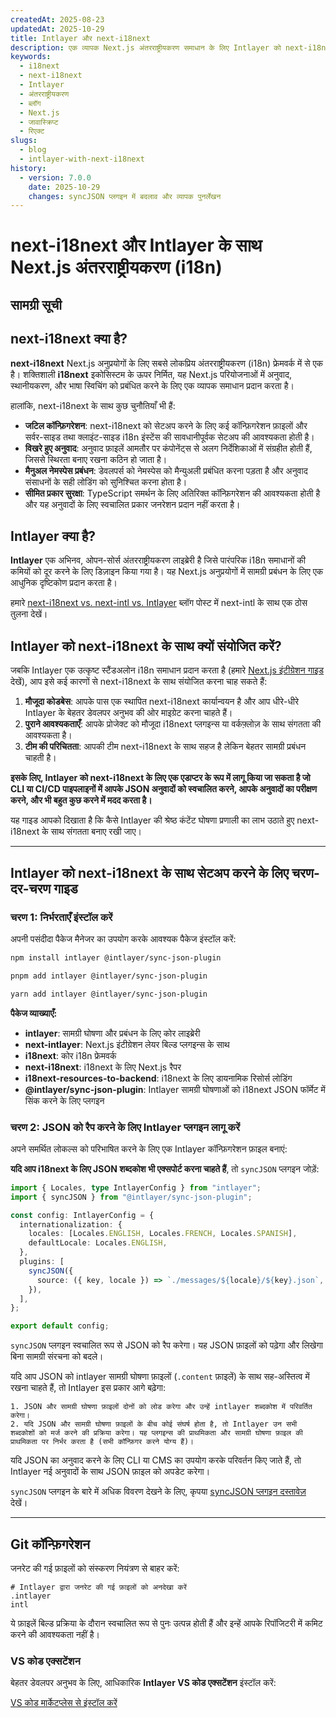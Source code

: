 ```yaml
---
createdAt: 2025-08-23
updatedAt: 2025-10-29
title: Intlayer और next-i18next
description: एक व्यापक Next.js अंतरराष्ट्रीयकरण समाधान के लिए Intlayer को next-i18next के साथ एकीकृत करें
keywords:
  - i18next
  - next-i18next
  - Intlayer
  - अंतरराष्ट्रीयकरण
  - ब्लॉग
  - Next.js
  - जावास्क्रिप्ट
  - रिएक्ट
slugs:
  - blog
  - intlayer-with-next-i18next
history:
  - version: 7.0.0
    date: 2025-10-29
    changes: syncJSON प्लगइन में बदलाव और व्यापक पुनर्लेखन
---
```


# next-i18next और Intlayer के साथ Next.js अंतरराष्ट्रीयकरण (i18n)

## सामग्री सूची

<TOC/>

## next-i18next क्या है?

**next-i18next** Next.js अनुप्रयोगों के लिए सबसे लोकप्रिय अंतरराष्ट्रीयकरण (i18n) फ्रेमवर्क में से एक है। शक्तिशाली **i18next** इकोसिस्टम के ऊपर निर्मित, यह Next.js परियोजनाओं में अनुवाद, स्थानीयकरण, और भाषा स्विचिंग को प्रबंधित करने के लिए एक व्यापक समाधान प्रदान करता है।

हालांकि, next-i18next के साथ कुछ चुनौतियाँ भी हैं:

- **जटिल कॉन्फ़िगरेशन**: next-i18next को सेटअप करने के लिए कई कॉन्फ़िगरेशन फ़ाइलों और सर्वर-साइड तथा क्लाइंट-साइड i18n इंस्टेंस की सावधानीपूर्वक सेटअप की आवश्यकता होती है।
- **विखरे हुए अनुवाद**: अनुवाद फ़ाइलें आमतौर पर कंपोनेंट्स से अलग निर्देशिकाओं में संग्रहीत होती हैं, जिससे स्थिरता बनाए रखना कठिन हो जाता है।
- **मैनुअल नेमस्पेस प्रबंधन**: डेवलपर्स को नेमस्पेस को मैन्युअली प्रबंधित करना पड़ता है और अनुवाद संसाधनों के सही लोडिंग को सुनिश्चित करना होता है।
- **सीमित प्रकार सुरक्षा**: TypeScript समर्थन के लिए अतिरिक्त कॉन्फ़िगरेशन की आवश्यकता होती है और यह अनुवादों के लिए स्वचालित प्रकार जनरेशन प्रदान नहीं करता है।

## Intlayer क्या है?

**Intlayer** एक अभिनव, ओपन-सोर्स अंतरराष्ट्रीयकरण लाइब्रेरी है जिसे पारंपरिक i18n समाधानों की कमियों को दूर करने के लिए डिज़ाइन किया गया है। यह Next.js अनुप्रयोगों में सामग्री प्रबंधन के लिए एक आधुनिक दृष्टिकोण प्रदान करता है।

हमारे [next-i18next vs. next-intl vs. Intlayer](https://github.com/aymericzip/intlayer/blob/main/docs/blog/hi/next-i18next_vs_next-intl_vs_intlayer.md) ब्लॉग पोस्ट में next-intl के साथ एक ठोस तुलना देखें।

## Intlayer को next-i18next के साथ क्यों संयोजित करें?

जबकि Intlayer एक उत्कृष्ट स्टैंडअलोन i18n समाधान प्रदान करता है (हमारे [Next.js इंटीग्रेशन गाइड](https://github.com/aymericzip/intlayer/blob/main/docs/docs/hi/intlayer_with_nextjs_16.md) देखें), आप इसे कई कारणों से next-i18next के साथ संयोजित करना चाह सकते हैं:

1. **मौजूदा कोडबेस**: आपके पास एक स्थापित next-i18next कार्यान्वयन है और आप धीरे-धीरे Intlayer के बेहतर डेवलपर अनुभव की ओर माइग्रेट करना चाहते हैं।
2. **पुराने आवश्यकताएँ**: आपके प्रोजेक्ट को मौजूदा i18next प्लगइन्स या वर्कफ़्लोज़ के साथ संगतता की आवश्यकता है।
3. **टीम की परिचितता**: आपकी टीम next-i18next के साथ सहज है लेकिन बेहतर सामग्री प्रबंधन चाहती है।

**इसके लिए, Intlayer को next-i18next के लिए एक एडाप्टर के रूप में लागू किया जा सकता है जो CLI या CI/CD पाइपलाइनों में आपके JSON अनुवादों को स्वचालित करने, आपके अनुवादों का परीक्षण करने, और भी बहुत कुछ करने में मदद करता है।**

यह गाइड आपको दिखाता है कि कैसे Intlayer की श्रेष्ठ कंटेंट घोषणा प्रणाली का लाभ उठाते हुए next-i18next के साथ संगतता बनाए रखी जाए।

---

## Intlayer को next-i18next के साथ सेटअप करने के लिए चरण-दर-चरण गाइड

### चरण 1: निर्भरताएँ इंस्टॉल करें

अपनी पसंदीदा पैकेज मैनेजर का उपयोग करके आवश्यक पैकेज इंस्टॉल करें:

```bash packageManager="npm"
npm install intlayer @intlayer/sync-json-plugin
```

```bash packageManager="pnpm"
pnpm add intlayer @intlayer/sync-json-plugin
```

```bash packageManager="yarn"
yarn add intlayer @intlayer/sync-json-plugin
```

**पैकेज व्याख्याएँ:**

- **intlayer**: सामग्री घोषणा और प्रबंधन के लिए कोर लाइब्रेरी
- **next-intlayer**: Next.js इंटीग्रेशन लेयर बिल्ड प्लगइन्स के साथ
- **i18next**: कोर i18n फ्रेमवर्क
- **next-i18next**: i18next के लिए Next.js रैपर
- **i18next-resources-to-backend**: i18next के लिए डायनामिक रिसोर्स लोडिंग
- **@intlayer/sync-json-plugin**: Intlayer सामग्री घोषणाओं को i18next JSON फॉर्मेट में सिंक करने के लिए प्लगइन

### चरण 2: JSON को रैप करने के लिए Intlayer प्लगइन लागू करें

अपने समर्थित लोकल्स को परिभाषित करने के लिए एक Intlayer कॉन्फ़िगरेशन फ़ाइल बनाएं:

**यदि आप i18next के लिए JSON शब्दकोश भी एक्सपोर्ट करना चाहते हैं**, तो `syncJSON` प्लगइन जोड़ें:

```typescript fileName="intlayer.config.ts"
import { Locales, type IntlayerConfig } from "intlayer";
import { syncJSON } from "@intlayer/sync-json-plugin";

const config: IntlayerConfig = {
  internationalization: {
    locales: [Locales.ENGLISH, Locales.FRENCH, Locales.SPANISH],
    defaultLocale: Locales.ENGLISH,
  },
  plugins: [
    syncJSON({
      source: ({ key, locale }) => `./messages/${locale}/${key}.json`,
    }),
  ],
};

export default config;
```

`syncJSON` प्लगइन स्वचालित रूप से JSON को रैप करेगा। यह JSON फ़ाइलों को पढ़ेगा और लिखेगा बिना सामग्री संरचना को बदले।

यदि आप JSON को intlayer सामग्री घोषणा फ़ाइलों (`.content` फ़ाइलें) के साथ सह-अस्तित्व में रखना चाहते हैं, तो Intlayer इस प्रकार आगे बढ़ेगा:

    1. JSON और सामग्री घोषणा फ़ाइलों दोनों को लोड करेगा और उन्हें intlayer शब्दकोश में परिवर्तित करेगा।
    2. यदि JSON और सामग्री घोषणा फ़ाइलों के बीच कोई संघर्ष होता है, तो Intlayer उन सभी शब्दकोशों को मर्ज करने की प्रक्रिया करेगा। यह प्लगइन्स की प्राथमिकता और सामग्री घोषणा फ़ाइल की प्राथमिकता पर निर्भर करता है (सभी कॉन्फ़िगर करने योग्य हैं)।

यदि JSON का अनुवाद करने के लिए CLI या CMS का उपयोग करके परिवर्तन किए जाते हैं, तो Intlayer नई अनुवादों के साथ JSON फ़ाइल को अपडेट करेगा।

`syncJSON` प्लगइन के बारे में अधिक विवरण देखने के लिए, कृपया [syncJSON प्लगइन दस्तावेज़](https://github.com/aymericzip/intlayer/blob/main/docs/docs/hi/plugins/sync-json.md) देखें।

---

## Git कॉन्फ़िगरेशन

जनरेट की गई फ़ाइलों को संस्करण नियंत्रण से बाहर करें:

```plaintext fileName=".gitignore"
# Intlayer द्वारा जनरेट की गई फ़ाइलों को अनदेखा करें
.intlayer
intl
```

ये फ़ाइलें बिल्ड प्रक्रिया के दौरान स्वचालित रूप से पुनः उत्पन्न होती हैं और इन्हें आपके रिपॉजिटरी में कमिट करने की आवश्यकता नहीं है।

### VS कोड एक्सटेंशन

बेहतर डेवलपर अनुभव के लिए, आधिकारिक **Intlayer VS कोड एक्सटेंशन** इंस्टॉल करें:

[VS कोड मार्केटप्लेस से इंस्टॉल करें](https://marketplace.visualstudio.com/items?itemName=intlayer.intlayer-vs-code-extension)
